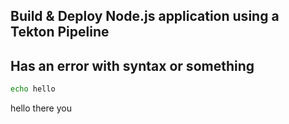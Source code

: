 ## Build & Deploy Node.js application using a Tekton Pipeline

## Has an error with syntax or something

```bash
echo hello
```

hello there you